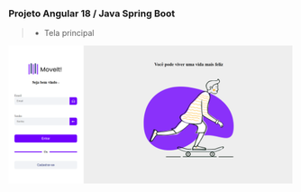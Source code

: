 ### Projeto Angular 18 / Java Spring Boot

> * Tela principal
<img src="./preview/tela-principal-desktop.png" alt="" />